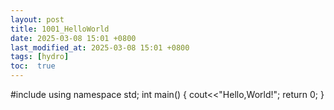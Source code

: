 ```yaml
---
layout: post
title: 1001_HelloWorld
date: 2025-03-08 15:01 +0800
last_modified_at: 2025-03-08 15:01 +0800
tags: [hydro]
toc:  true
---
```

#include<iostream>
using namespace std;
int main()
{
	cout<<"Hello,World!"; 
	return 0;
}
